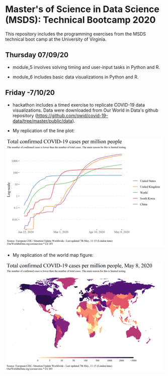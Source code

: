 # Master's of Science in Data Science (MSDS): Technical Bootcamp 2020

This repository includes the programming exercises from the MSDS technical boot camp at the University of Virginia. 

## Thursday 07/09/20

* module_5 involves solving timing and user-input tasks in Python and R.

* module_6 includes basic data visualizations in Python and R.

## Friday -7/10/20

* hackathon includes a timed exercise to replicate COVID-19 data visualizations. Data were downloaded from Our World in Data's github repository (https://github.com/owid/covid-19-data/tree/master/public/data). 

 * My replication of the line plot:

![line_plot](/hackathon/output/line_plot.png)

 * My replication of the world map figure:

![world_map](/hackathon/output/world_map.png)
